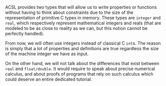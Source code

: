 ACSL provides two types that will allow us to write properties or functions
without having to think about constraints due to the size of the representation
of primitive C types in memory. These types are `integer` and `real`, which
respectively represent mathematical integers and reals (that are modeled to be
as close to reality as we can, but this notion cannot be perfectly handled).

From now, we will often use integers instead of classical C `int`s. The reason
is simply that a lot of properties and definitions are true regardless the size
of the machine integer we have as input.

On the other hand, we will not talk about the differences that exist between
`real` and `float/double`. It would require to speak about precise numerical
calculus, and about proofs of programs that rely on such calculus which could
deserve an entire dedicated tutorial.